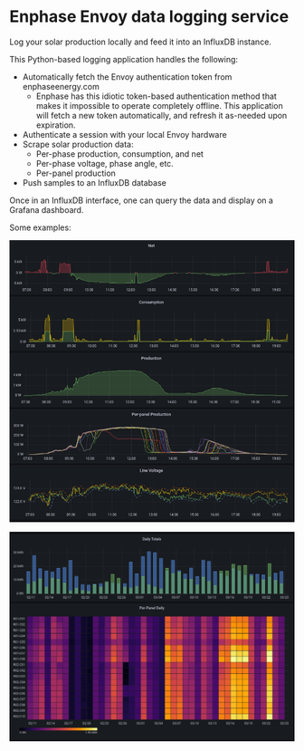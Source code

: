 Enphase Envoy data logging service
==================================

Log your solar production locally and feed it into an InfluxDB instance.

This Python-based logging application handles the following:
* Automatically fetch the Envoy authentication token from enphaseenergy.com
    * Enphase has this idiotic token-based authentication method that makes it
      impossible to operate completely offline. This application will fetch a
      new token automatically, and refresh it as-needed upon expiration.
* Authenticate a session with your local Envoy hardware
* Scrape solar production data:
    * Per-phase production, consumption, and net
    * Per-phase voltage, phase angle, etc.
    * Per-panel production
* Push samples to an InfluxDB database


Once in an InfluxDB interface, one can query the data and display on a Grafana
dashboard.

Some examples:

![daily](docs/dashboard-live.png)

![daily](docs/dashboard-daily-totals.png)
